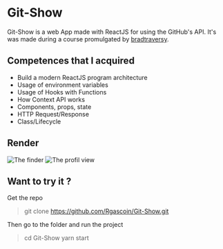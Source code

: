 # Git-Show

Git-Show is a web App made with ReactJS for using the GitHub's API.
It's was made during a course promulgated by [bradtraversy](https://www.udemy.com/course/modern-react-front-to-back/).

## Competences that I acquired
-   Build a modern ReactJS program architecture
-   Usage of environment variables
-   Usage of Hooks with Functions
-   How Context API works
-   Components, props, state
- HTTP Request/Response
-   Class/Lifecycle

## Render
![The finder](https://i.ibb.co/SfTCXG8/Screenshot-2020-07-24-at-00-48-23.png)
![The profil view](https://i.ibb.co/S08M83S/Screenshot-2020-07-24-at-00-48-39.png)

## Want to try it ?

Get the repo

> git clone https://github.com/Rgascoin/Git-Show.git

Then go to the folder and run the project

> cd Git-Show
> yarn start
